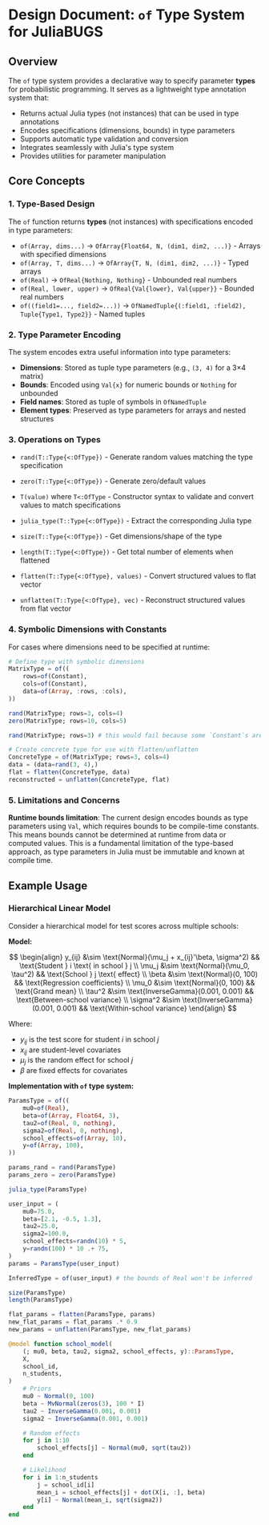 # Design Document: `of` Type System for JuliaBUGS

## Overview

The `of` type system provides a declarative way to specify parameter **types** for probabilistic programming. It serves as a lightweight type annotation system that:
- Returns actual Julia types (not instances) that can be used in type annotations
- Encodes specifications (dimensions, bounds) in type parameters
- Supports automatic type validation and conversion
- Integrates seamlessly with Julia's type system
- Provides utilities for parameter manipulation

## Core Concepts

### 1. Type-Based Design

The `of` function returns **types** (not instances) with specifications encoded in type parameters:
- `of(Array, dims...)` → `OfArray{Float64, N, (dim1, dim2, ...)}` - Arrays with specified dimensions
- `of(Array, T, dims...)` → `OfArray{T, N, (dim1, dim2, ...)}` - Typed arrays
- `of(Real)` → `OfReal{Nothing, Nothing}` - Unbounded real numbers
- `of(Real, lower, upper)` → `OfReal{Val{lower}, Val{upper}}` - Bounded real numbers
- `of((field1=..., field2=...))` → `OfNamedTuple{(:field1, :field2), Tuple{Type1, Type2}}` - Named tuples

### 2. Type Parameter Encoding

The system encodes extra useful information into type parameters:
- **Dimensions**: Stored as tuple type parameters (e.g., `(3, 4)` for a 3×4 matrix)
- **Bounds**: Encoded using `Val{x}` for numeric bounds or `Nothing` for unbounded
- **Field names**: Stored as tuple of symbols in `OfNamedTuple`
- **Element types**: Preserved as type parameters for arrays and nested structures

### 3. Operations on Types

- `rand(T::Type{<:OfType})` - Generate random values matching the type specification
- `zero(T::Type{<:OfType})` - Generate zero/default values 
- `T(value)` where `T<:OfType` - Constructor syntax to validate and convert values to match specifications
- `julia_type(T::Type{<:OfType})` - Extract the corresponding Julia type
- `size(T::Type{<:OfType})` - Get dimensions/shape of the type
- `length(T::Type{<:OfType})` - Get total number of elements when flattened

- `flatten(T::Type{<:OfType}, values)` - Convert structured values to flat vector
- `unflatten(T::Type{<:OfType}, vec)` - Reconstruct structured values from flat vector

### 4. Symbolic Dimensions with Constants

For cases where dimensions need to be specified at runtime:

```julia
# Define type with symbolic dimensions
MatrixType = of((
    rows=of(Constant),
    cols=of(Constant),
    data=of(Array, :rows, :cols),
))

rand(MatrixType; rows=3, cols=4)
zero(MatrixType; rows=10, cols=5)

rand(MatrixType; rows=3) # this would fail because some `Constant`s are not specified

# Create concrete type for use with flatten/unflatten
ConcreteType = of(MatrixType; rows=3, cols=4)
data = (data=rand(3, 4),)
flat = flatten(ConcreteType, data)
reconstructed = unflatten(ConcreteType, flat)
```

### 5. Limitations and Concerns

**Runtime bounds limitation**: The current design encodes bounds as type parameters using `Val`, which requires bounds to be compile-time constants. This means bounds cannot be determined at runtime from data or computed values. This is a fundamental limitation of the type-based approach, as type parameters in Julia must be immutable and known at compile time.

## Example Usage

### Hierarchical Linear Model

Consider a hierarchical model for test scores across multiple schools:

**Model:**

$$
\begin{align}
y_{ij} &\sim \text{Normal}(\mu_j + x_{ij}'\beta, \sigma^2) && \text{Student } i \text{ in school } j \\
\mu_j &\sim \text{Normal}(\mu_0, \tau^2) && \text{School } j \text{ effect} \\
\beta &\sim \text{Normal}(0, 100) && \text{Regression coefficients} \\
\mu_0 &\sim \text{Normal}(0, 100) && \text{Grand mean} \\
\tau^2 &\sim \text{InverseGamma}(0.001, 0.001) && \text{Between-school variance} \\
\sigma^2 &\sim \text{InverseGamma}(0.001, 0.001) && \text{Within-school variance}
\end{align}
$$

Where:
- $y_{ij}$ is the test score for student $i$ in school $j$
- $x_{ij}$ are student-level covariates
- $\mu_j$ is the random effect for school $j$
- $\beta$ are fixed effects for covariates

**Implementation with `of` type system:**

```julia
ParamsType = of((
    mu0=of(Real),
    beta=of(Array, Float64, 3),
    tau2=of(Real, 0, nothing),
    sigma2=of(Real, 0, nothing),
    school_effects=of(Array, 10),
    y=of(Array, 100),
))

params_rand = rand(ParamsType)
params_zero = zero(ParamsType)

julia_type(ParamsType)

user_input = (
    mu0=75.0,
    beta=[2.1, -0.5, 1.3],
    tau2=25.0,
    sigma2=100.0,
    school_effects=randn(10) * 5,
    y=randn(100) * 10 .+ 75,
)
params = ParamsType(user_input)

InferredType = of(user_input) # the bounds of Real won't be inferred

size(ParamsType)
length(ParamsType)

flat_params = flatten(ParamsType, params)
new_flat_params = flat_params .* 0.9
new_params = unflatten(ParamsType, new_flat_params)

@model function school_model(
    (; mu0, beta, tau2, sigma2, school_effects, y)::ParamsType,
    X,
    school_id,
    n_students,
)
    # Priors
    mu0 ~ Normal(0, 100)
    beta ~ MvNormal(zeros(3), 100 * I)
    tau2 ~ InverseGamma(0.001, 0.001)
    sigma2 ~ InverseGamma(0.001, 0.001)

    # Random effects
    for j in 1:10
        school_effects[j] ~ Normal(mu0, sqrt(tau2))
    end

    # Likelihood
    for i in 1:n_students
        j = school_id[i]
        mean_i = school_effects[j] + dot(X[i, :], beta)
        y[i] ~ Normal(mean_i, sqrt(sigma2))
    end
end
```

